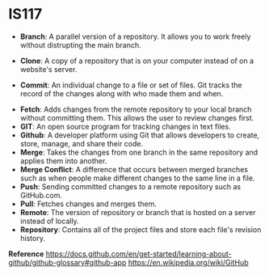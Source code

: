 # IS117


- **Branch**: A parallel version of a repository. It allows you to work freely without distrupting the main branch.
* **Clone**: A copy of a repository that is on your computer instead of on a website's server.
+ **Commit**: An individual change to a file or set of files. Git tracks the record of the changes along with who made them and when.
- **Fetch**: Adds changes from the remote repository to your local branch without committing them. This allows the user to review changes first.
- **GIT**: An open source program for tracking changes in text files.
- **Github**: A developer platform using Git that allows developers to create, store, manage, and share their code.
- **Merge**: Takes the changes from one branch in the same repository and applies them into another.
- **Merge Conflict**: A difference that occurs between merged branches such as when people make different changes to the same line in a file.
- **Push**: Sending committed changes to a remote repository such as GitHub.com.
- **Pull**: Fetches changes and merges them.
- **Remote**: The version of repository or branch that is hosted on a server instead of locally.
- **Repository**: Contains all of the project files and store each file's revision history.

**Reference**
https://docs.github.com/en/get-started/learning-about-github/github-glossary#github-app
https://en.wikipedia.org/wiki/GitHub
